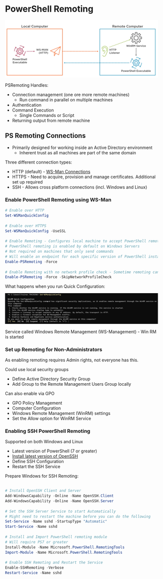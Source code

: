 # PowerShell Remoting

![High level diagram of PSRemoting](psremoting-high-level.png)

PSRemoting Handles:

- Connection management (one ore more remote machines)
  - Run command in parallel on multiple machines
- Authentication
- Command Execution
  - Single Commands or Script
- Returning output from remote machine

## PS Remoting Connections

- Primarily designed for working inside an Active Directory environment
  - Inherent trust as all machines are part of the same domain

Three different connection types:

- HTTP (default) - [WS-Man Connections](https://learn.microsoft.com/en-us/powershell/scripting/learn/remoting/wsman-remoting-in-powershell?view=powershell-7.4)
- HTTPS - Need to acquire, provision and manage certificates. Additional set up required
- SSH - Allows cross platform connections (incl. Windows and Linux)

### Enable PowerShell Remoting using WS-Man

```powershell
# Enable over HTTP
Set-WSManQuickConfig

# Enable over HTTPS
Set-WSManQuickConfig -UseSSL

# Enable Remoting - Configures local machine to accept PowerShell remoting commands
# PowerShell remoting is enabled by default on Windows Servers
# Not required on machines that only send commands
# Will enable an endpoint for each specific version of PowerShell installed
Enable-PSRemoting -Force

# Enable Remoting with no network profile check - Sometime remoting can be blocked if your network connection is defined as Public
Enable-PSRemoting -Force -SkipNetworkProfileCheck

```

What happens when you run Quick Configuration:

![alt text](set-wsman-quickconfig.png)

Service called Windows Remote Management (WS-Management) - Win RM is started

### Set up Remoting for Non-Administrators

As enabling remoting requires Admin rights, not everyone has this.

Could use local security groups

- Define Active Directory Security Group
- Add Group to the Remote Management Users Group locally

Can also enable via GPO

- GPO Policy Management
- Computer Configuration
- Windows Remote Management (WinRM) settings
- Set the Allow option for WinRM Service

### Enabling SSH PowerShell Remoting

Supported on both Windows and Linux

- Latest version of PowerShell (7 or greater)
- [Install latest version of OpenSSH](https://learn.microsoft.com/en-us/windows-server/administration/openssh/openssh_install_firstuse?tabs=gui)
- Define SSH Configuration
- Restart the SSH Service

Prepare Windows for SSH Remoting:

```powershell

# Install OpenSSH Client and Server
Add-WindowsCapability -Online -Name OpenSSH.Client
Add-WindowsCapability -Online -Name OpenSSH.Server

# Set the SSH Server Service to start Automatically
# Might need to restart the machine before you can do the following
Set-Service -Name sshd -StartupType "Automatic"
Start-Service -Name sshd

# Install and Import PowerShell remoting module
# Will require PS7 or greater
Install-Module -Name Microsoft.PowerShell.RemotingTools
Import-Module -Name Microsoft.PowerShell.RemotingTools

# Enable SSH Remoting and Restart the Service
Enable-SSHRemoting -Verbose
Restart-Service -Name sshd

```
